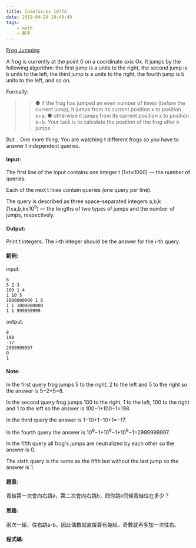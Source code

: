 ```yaml
---
title: Codeforces 1077A
date: 2019-04-20 18:49:49
tags:
    - math
    - 新手
---
```

[Frog Jumping](https://codeforces.com/problemset/problem/1077/A)

A frog is currently at the point 0 on a coordinate axis Ox. It jumps by the following algorithm: the first jump is a units to the right, the second jump is b units to the left, the third jump is a units to the right, the fourth jump is b units to the left, and so on.
<!-- more -->
Formally:
>>● if the frog has jumped an even number of times (before the current jump), it jumps from its current position x to position x+a;
>>● otherwise it jumps from its current position x to position x−b.
Your task is to calculate the position of the frog after k jumps.

But... One more thing. You are watching t different frogs so you have to answer t independent queries.

#### Input:
The first line of the input contains one integer t (1≤t≤1000) — the number of queries.

Each of the next t lines contain queries (one query per line).

The query is described as three space-separated integers a,b,k (1≤a,b,k≤10<sup>9</sup>) — the lengths of two types of jumps and the number of jumps, respectively.

#### Output:
Print t integers. The i-th integer should be the answer for the i-th query.

#### 範例:
input:
```
6
5 2 3
100 1 4
1 10 5
1000000000 1 6
1 1 1000000000
1 1 999999999
```
output:
```
8
198
-17
2999999997
0
1
```

#### Note:
In the first query frog jumps 5 to the right, 2 to the left and 5 to the right so the answer is 5−2+5=8.

In the second query frog jumps 100 to the right, 1 to the left, 100 to the right and 1 to the left so the answer is 100−1+100−1=198.

In the third query the answer is 1−10+1−10+1=−17.

In the fourth query the answer is 10<sup>9</sup>−1+10<sup>9</sup>−1+10<sup>9</sup>−1=2999999997.

In the fifth query all frog's jumps are neutralized by each other so the answer is 0.

The sixth query is the same as the fifth but without the last jump so the answer is 1.
#### 題意:
青蛙第一次會向右跳a，第二次會向右跳b，問你跳k伺候青蛙位在多少？

#### 思路:
兩次一組，往右跳a-b。因此偶數就直接算有幾組，奇數就再多加一次往右。

#### 程式碼:
<script src="https://gist.github.com/Daviswww/c8eb39f4bd6f8f38e7543246ec609cf9.js"></script>
